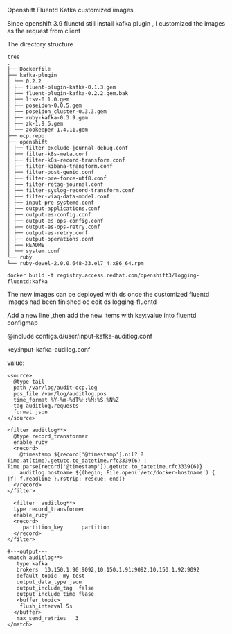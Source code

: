 Openshift Fluentd Kafka customized images 

Since openshift 3.9 flunetd still install kafka plugin , I customized the images as the request from client

The directory structure
```
tree
. 
├── Dockerfile 
├── kafka-plugin 
│ └── 0.2.2 
│ ├── fluent-plugin-kafka-0.1.3.gem 
│ ├── fluent-plugin-kafka-0.2.2.gem.bak 
│ ├── ltsv-0.1.0.gem 
│ ├── poseidon-0.0.5.gem 
│ ├── poseidon_cluster-0.3.3.gem 
│ ├── ruby-kafka-0.3.9.gem 
│ ├── zk-1.9.6.gem 
│ └── zookeeper-1.4.11.gem 
├── ocp.repo 
├── openshift 
│ ├── filter-exclude-journal-debug.conf 
│ ├── filter-k8s-meta.conf 
│ ├── filter-k8s-record-transform.conf 
│ ├── filter-kibana-transform.conf 
│ ├── filter-post-genid.conf 
│ ├── filter-pre-force-utf8.conf 
│ ├── filter-retag-journal.conf 
│ ├── filter-syslog-record-transform.conf 
│ ├── filter-viaq-data-model.conf 
│ ├── input-pre-systemd.conf 
│ ├── output-applications.conf 
│ ├── output-es-config.conf 
│ ├── output-es-ops-config.conf 
│ ├── output-es-ops-retry.conf 
│ ├── output-es-retry.conf 
│ ├── output-operations.conf 
│ ├── README 
│ └── system.conf 
└── ruby 
└── ruby-devel-2.0.0.648-33.el7_4.x86_64.rpm 

docker build -t registry.access.redhat.com/openshift3/logging-fluentd:kafka
```

The new images can be deployed with ds once the customized fluentd images had been finished
oc edit ds logging-fluentd

Add a new line ,then add the new items with key:value into fluentd configmap

@include configs.d/user/input-kafka-auditlog.conf

key:input-kafka-audilog.conf

value:
```
<source>
  @type tail
  path /var/log/audit-ocp.log
  pos_file /var/log/auditlog.pos
  time_format %Y-%m-%dT%H:%M:%S.%N%Z
  tag auditlog.requests
  format json
</source>

<filter auditlog**>
  @type record_transformer
  enable_ruby
  <record>
    @timestamp ${record['@timestamp'].nil? ? Time.at(time).getutc.to_datetime.rfc3339(6) : Time.parse(record['@timestamp']).getutc.to_datetime.rfc3339(6)}
    auditlog.hostname ${(begin; File.open('/etc/docker-hostname') { |f| f.readline }.rstrip; rescue; end)}
  </record>
</filter>

  <filter  auditlog**>
  type record_transformer
  enable_ruby
  <record>
     partition_key      partition
  </record>
</filter>

#---output---
<match auditlog**>
   type kafka
   brokers  10.150.1.90:9092,10.150.1.91:9092,10.150.1.92:9092
   default_topic  my-test
   output_data_type json
   output_include_tag  false
   output_include_time flase
   <buffer topic>
    flush_interval 5s
  </buffer>
   max_send_retries   3         
</match>

```
